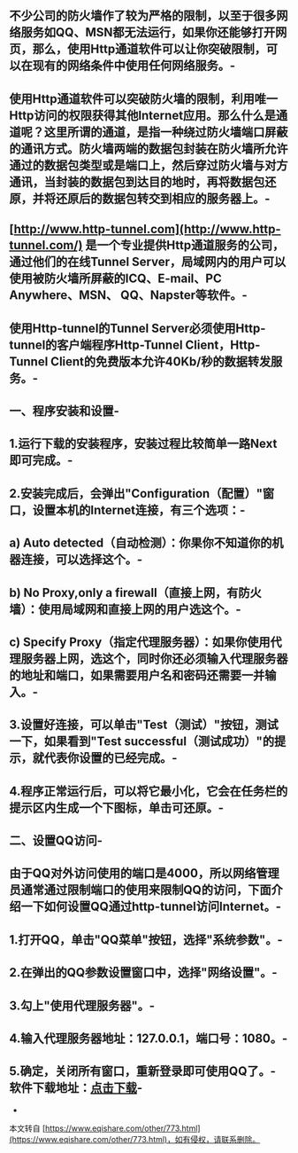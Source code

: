 不少公司的防火墙作了较为严格的限制，以至于很多网络服务如QQ、MSN都无法运行，如果你还能够打开网页，那么，使用Http通道软件可以让你突破限制，可以在现有的网络条件中使用任何网络服务。-
-
使用Http通道软件可以突破防火墙的限制，利用唯一Http访问的权限获得其他Internet应用。那么什么是通道呢？这里所谓的通道，是指一种绕过防火墙端口屏蔽的通讯方式。防火墙两端的数据包封装在防火墙所允许通过的数据包类型或是端口上，然后穿过防火墙与对方通讯，当封装的数据包到达目的地时，再将数据包还原，并将还原后的数据包转交到相应的服务器上。-
-
[http://www.http-tunnel.com](http://www.http-tunnel.com/) 是一个专业提供Http通道服务的公司，通过他们的在线Tunnel Server，局域网内的用户可以使用被防火墙所屏蔽的ICQ、E-mail、PC Anywhere、MSN、 QQ、Napster等软件。-
-
使用Http-tunnel的Tunnel Server必须使用Http-tunnel的客户端程序Http-Tunnel Client，Http-Tunnel Client的免费版本允许40Kb/秒的数据转发服务。-
-
一、程序安装和设置-
-
1.运行下载的安装程序，安装过程比较简单一路Next即可完成。-
-
2.安装完成后，会弹出"Configuration（配置）"窗口，设置本机的Internet连接，有三个选项：-
-
a) Auto detected（自动检测）：你果你不知道你的机器连接，可以选择这个。-
-
b) No Proxy,only a firewall（直接上网，有防火墙）：使用局域网和直接上网的用户选这个。-
-
c) Specify Proxy（指定代理服务器）：如果你使用代理服务器上网，选这个，同时你还必须输入代理服务器的地址和端口，如果需要用户名和密码还需要一并输入。-
-
3.设置好连接，可以单击"Test（测试）"按钮，测试一下，如果看到"Test successful（测试成功）"的提示，就代表你设置的已经完成。-
-
4.程序正常运行后，可以将它最小化，它会在任务栏的提示区内生成一个下图标，单击可还原。-
-
二、设置QQ访问-
-
由于QQ对外访问使用的端口是4000，所以网络管理员通常通过限制端口的使用来限制QQ的访问，下面介绍一下如何设置QQ通过http-tunnel访问Internet。-
-
1.打开QQ，单击"QQ菜单"按钮，选择"系统参数"。-
-
2.在弹出的QQ参数设置窗口中，选择"网络设置"。-
-
3.勾上"使用代理服务器"。-
-
4.输入代理服务器地址：127.0.0.1，端口号：1080。-
-
5.确定，关闭所有窗口，重新登录即可使用QQ了。-
**软件下载地址：[点击下载](http://www.eqishare.com/read.php?tid=172,1)**-
-

-

本文转自 [https://www.eqishare.com/other/773.html](https://www.eqishare.com/other/773.html)，如有侵权，请联系删除。